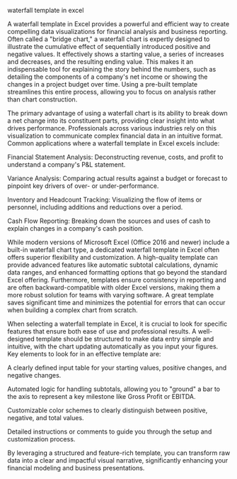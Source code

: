 waterfall template in excel


A waterfall template in Excel provides a powerful and efficient way to create compelling data visualizations for financial analysis and business reporting. Often called a \"bridge chart,\" a waterfall chart is expertly designed to illustrate the cumulative effect of sequentially introduced positive and negative values. It effectively shows a starting value, a series of increases and decreases, and the resulting ending value. This makes it an indispensable tool for explaining the story behind the numbers, such as detailing the components of a company's net income or showing the changes in a project budget over time. Using a pre-built template streamlines this entire process, allowing you to focus on analysis rather than chart construction.



The primary advantage of using a waterfall chart is its ability to break down a net change into its constituent parts, providing clear insight into what drives performance. Professionals across various industries rely on this visualization to communicate complex financial data in an intuitive format. Common applications where a waterfall template in Excel excels include:




Financial Statement Analysis: Deconstructing revenue, costs, and profit to understand a company's P&L statement.


Variance Analysis: Comparing actual results against a budget or forecast to pinpoint key drivers of over- or under-performance.


Inventory and Headcount Tracking: Visualizing the flow of items or personnel, including additions and reductions over a period.


Cash Flow Reporting: Breaking down the sources and uses of cash to explain changes in a company's cash position.





While modern versions of Microsoft Excel (Office 2016 and newer) include a built-in waterfall chart type, a dedicated waterfall template in Excel often offers superior flexibility and customization. A high-quality template can provide advanced features like automatic subtotal calculations, dynamic data ranges, and enhanced formatting options that go beyond the standard Excel offering. Furthermore, templates ensure consistency in reporting and are often backward-compatible with older Excel versions, making them a more robust solution for teams with varying software. A great template saves significant time and minimizes the potential for errors that can occur when building a complex chart from scratch.



When selecting a waterfall template in Excel, it is crucial to look for specific features that ensure both ease of use and professional results. A well-designed template should be structured to make data entry simple and intuitive, with the chart updating automatically as you input your figures. Key elements to look for in an effective template are:




A clearly defined input table for your starting values, positive changes, and negative changes.


Automated logic for handling subtotals, allowing you to \"ground\" a bar to the axis to represent a key milestone like Gross Profit or EBITDA.


Customizable color schemes to clearly distinguish between positive, negative, and total values.


Detailed instructions or comments to guide you through the setup and customization process.




By leveraging a structured and feature-rich template, you can transform raw data into a clear and impactful visual narrative, significantly enhancing your financial modeling and business presentations.
